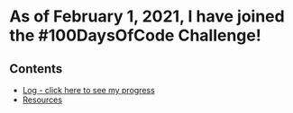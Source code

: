 # As of February 1, 2021, I have joined the #100DaysOfCode Challenge!

## Contents

* [Log - click here to see my progress](log.md)
* [Resources](resources.md)
